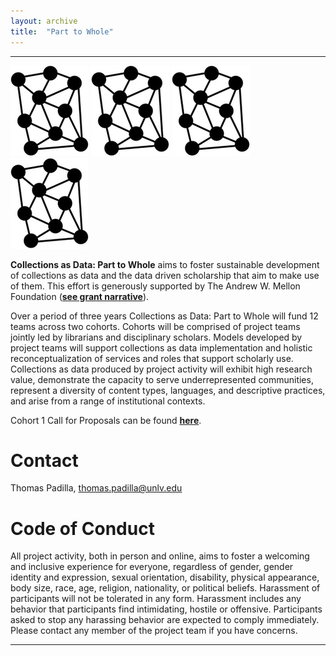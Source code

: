 ```yaml
---
layout: archive
title:  "Part to Whole"
---
```

---

![network](images/network.png) ![network](images/network.png) ![network](images/network.png) ![network](images/network.png)


**Collections as Data: Part to Whole** aims to foster sustainable development of collections as data and the data driven scholarship that aim to make use of them.  This effort is generously supported by The Andrew W. Mellon Foundation ([**see grant narrative**](https://github.com/collectionsasdata/part2whole/raw/master/cad_part2whole_narrative.pdf)). 

Over a period of three years Collections as Data: Part to Whole will fund 12 teams across two cohorts. Cohorts will be comprised of project teams jointly led by librarians and disciplinary scholars. Models developed by project teams will support collections as data implementation and holistic reconceptualization of services and roles that support scholarly use. Collections as data produced by project activity will exhibit high research value, demonstrate the capacity to serve underrepresented communities, represent a diversity of content types, languages, and descriptive practices, and arise from a range of institutional contexts. 

Cohort 1 Call for Proposals can be found [**here**]().

# Contact  

Thomas Padilla, <thomas.padilla@unlv.edu>

# Code of Conduct

All project activity, both in person and online, aims to foster a welcoming and inclusive experience for everyone, regardless of gender, gender identity and expression, sexual orientation, disability, physical appearance, body size, race, age, religion, nationality, or political beliefs. Harassment of participants will not be tolerated in any form. Harassment includes any behavior that participants find intimidating, hostile or offensive. Participants asked to stop any harassing behavior are expected to comply immediately. Please contact any member of the project team if you have concerns.

---
